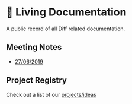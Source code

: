 # 📜 Living Documentation

A public record of all Diff related documentation.

## Meeting Notes
- [27/06/2019](https://github.com/diff-community/living-documentation/blob/master/meeting-notes/27-06-2019.md)

## Project Registry

Check out a list of our [projects/ideas](https://github.com/diff-community/living-documentation/blob/master/project-registry/README.md)